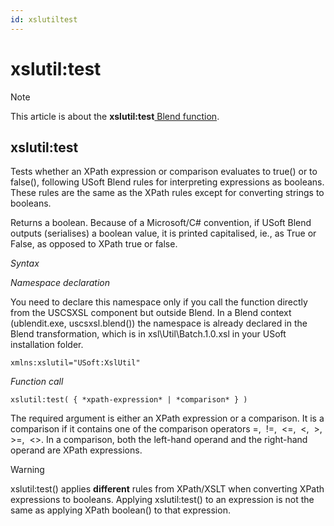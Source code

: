 ```yaml
---
id: xslutiltest
---
```


# xslutil:test



> [!NOTE]
> This article is about the **xslutil:test**[ Blend function](/docs/Repositories/Blend_functions).

## **xslutil:test**

Tests whether an XPath expression or comparison evaluates to true() or to false(), following USoft Blend rules for interpreting expressions as booleans. These rules are the same as the XPath rules except for converting strings to booleans.

Returns a boolean. Because of a Microsoft/C# convention, if USoft Blend outputs (serialises) a boolean value, it is printed capitalised, ie., as True or False, as opposed to XPath true or false.

*Syntax*

*Namespace declaration*

You need to declare this namespace only if you call the function directly from the USCSXSL component but outside Blend. In a Blend context (ublendit.exe, uscsxsl.blend()) the namespace is already declared in the Blend transformation, which is in xsl\\Util\\Batch.1.0.xsl in your USoft installation folder.

```
xmlns:xslutil="USoft:XslUtil"
```

*Function call*

```
xslutil:test( { *xpath-expression* | *comparison* } )
```

The required argument is either an XPath expression or a comparison. It is a comparison if it contains one of the comparison operators =,  !=,  <=,  <,  >,  >=,  <>. In a comparison, both the left-hand operand and the right-hand operand are XPath expressions.

> [!WARNING]
> xslutil:test() applies **different** rules from XPath/XSLT when converting XPath expressions to booleans. Applying xslutil:test() to an expression is not the same as applying XPath boolean() to that expression.

 